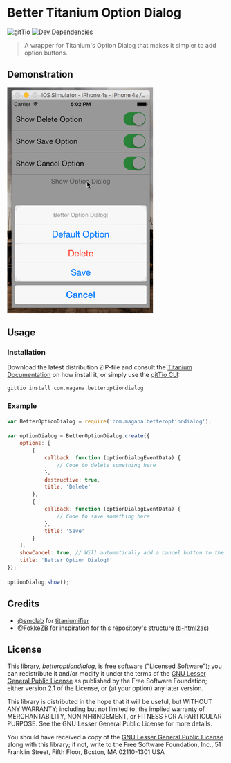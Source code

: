 # Better Titanium Option Dialog

[![gitTio](http://gitt.io/badge.svg)](http://gitt.io/component/com.magana.betteroptiondialog)
[![Dev Dependencies](https://david-dm.org/adammagana/ti-better-option-dialog/dev-status.svg?style=flat-square)](https://david-dm.org/adammagana/ti-better-option-dialog#info=devDependencies)

> A wrapper for Titanium's Option Dialog that makes it simpler to add option buttons.

## Demonstration

![Demonstration](demonstration.gif)

## Usage

### Installation

Download the latest distribution ZIP-file and consult the [Titanium Documentation](http://docs.appcelerator.com/titanium/latest/#!/guide/Using_a_Module) on how install it, or simply use the [gitTio CLI](http://gitt.io/cli):

```bash
gittio install com.magana.betteroptiondialog
```

### Example

```javascript
var BetterOptionDialog = require('com.magana.betteroptiondialog');

var optionDialog = BetterOptionDialog.create({
    options: [
        {
            callback: function (optionDialogEventData) {
                // Code to delete something here
            },
            destructive: true,
            title: 'Delete'
        },
        {
            callback: function (optionDialogEventData) {
                // Code to save something here
            },
            title: 'Save'
        }
    ],
    showCancel: true, // Will automatically add a cancel button to the option dialog
    title: 'Better Option Dialog!'
});

optionDialog.show();
```

## Credits

* [@smclab](https://github.com/smclab/titaniumifier) for [titaniumifier](https://github.com/smclab/titaniumifier)
* [@FokkeZB](https://github.com/FokkeZB) for inspiration for this repository's structure ([ti-html2as](https://github.com/FokkeZB/ti-html2as))

## License

This library, *betteroptiondialog*, is free software ("Licensed Software"); you can
redistribute it and/or modify it under the terms of the [GNU Lesser General
Public License](http://www.gnu.org/licenses/lgpl-2.1.html) as published by the
Free Software Foundation; either version 2.1 of the License, or (at your
option) any later version.

This library is distributed in the hope that it will be useful, but WITHOUT ANY
WARRANTY; including but not limited to, the implied warranty of MERCHANTABILITY,
NONINFRINGEMENT, or FITNESS FOR A PARTICULAR PURPOSE. See the GNU Lesser General
Public License for more details.

You should have received a copy of the [GNU Lesser General Public
License](http://www.gnu.org/licenses/lgpl-2.1.html) along with this library; if
not, write to the Free Software Foundation, Inc., 51 Franklin Street, Fifth
Floor, Boston, MA 02110-1301 USA
